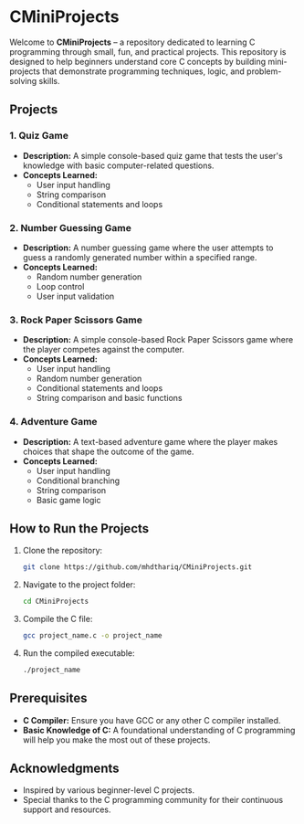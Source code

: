 # CMiniProjects

Welcome to **CMiniProjects** – a repository dedicated to learning C programming through small, fun, and practical projects. This repository is designed to help beginners understand core C concepts by building mini-projects that demonstrate programming techniques, logic, and problem-solving skills.

## Projects

### 1. Quiz Game
- **Description:** A simple console-based quiz game that tests the user's knowledge with basic computer-related questions.
- **Concepts Learned:**
  - User input handling
  - String comparison
  - Conditional statements and loops

### 2. Number Guessing Game
- **Description:** A number guessing game where the user attempts to guess a randomly generated number within a specified range.
- **Concepts Learned:**
  - Random number generation
  - Loop control
  - User input validation

### 3. Rock Paper Scissors Game
- **Description:** A simple console-based Rock Paper Scissors game where the player competes against the computer.
- **Concepts Learned:**
  - User input handling
  - Random number generation
  - Conditional statements and loops
  - String comparison and basic functions

### 4. Adventure Game
- **Description:** A text-based adventure game where the player makes choices that shape the outcome of the game.
- **Concepts Learned:**
  - User input handling
  - Conditional branching
  - String comparison
  - Basic game logic

## How to Run the Projects
1. Clone the repository:
   ```bash
   git clone https://github.com/mhdthariq/CMiniProjects.git
   ```
2. Navigate to the project folder:
   ```bash
   cd CMiniProjects
   ```
3. Compile the C file:
   ```bash
   gcc project_name.c -o project_name
   ```
4. Run the compiled executable:
   ```bash
   ./project_name
   ```

## Prerequisites
- **C Compiler:** Ensure you have GCC or any other C compiler installed.
- **Basic Knowledge of C:** A foundational understanding of C programming will help you make the most out of these projects.

## Acknowledgments
- Inspired by various beginner-level C projects.
- Special thanks to the C programming community for their continuous support and resources.
